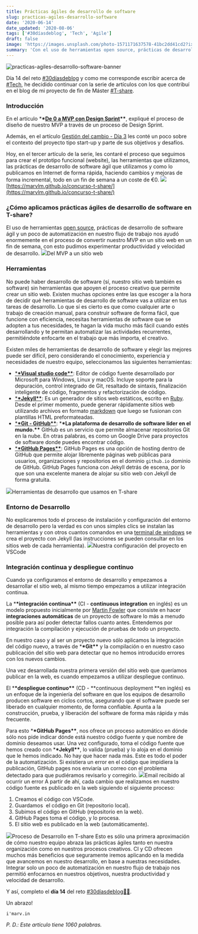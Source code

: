 ```yaml
---
title: Prácticas ágiles de desarrollo de software
slug: practicas-agiles-desarrollo-software
date: '2020-06-14'
date_updated: '2020-08-06'
tags: ['#30díasdeblog', 'Tech', 'Agile']
draft: false
image: 'https://images.unsplash.com/photo-1571171637578-41bc2dd41cd2?ixlib=rb-1.2.1&q=80&fm=jpg&crop=entropy&cs=tinysrgb&w=2000&fit=max&ixid=eyJhcHBfaWQiOjExNzczfQ'
summary: 'Con el uso de herramientas open source, prácticas de desarrollo de software ágil y un poco de automatización puedes experimentar productividad y velocidad en el desarrollo.'
---
```


![practicas-agiles-desarrollo-software-banner](https://images.unsplash.com/photo-1571171637578-41bc2dd41cd2?ixlib=rb-1.2.1&q=80&fm=jpg&crop=entropy&cs=tinysrgb&w=2000&fit=max&ixid=eyJhcHBfaWQiOjExNzczfQ)

Día 14 del reto [#30díasdeblog](/tag/30diasdeblog/) y como me corresponde escribir acerca de [#Tech](/tag/tech/), he decidido continuar con la serie de artículos con los que contribuí en el blog de mi proyecto de fin de Máster [#T-share](/tag/t-share/).

### Introducción

En el artículo \***\*[De 0 a MVP con Design Sprint](/design-sprint/)\*\***, expliqué el proceso de diseño de nuestro MVP a través de un proceso de Design Sprint.

Además, en el artículo [Gestión del cambio - Día 3](/gestion-del-cambio/) les conté un poco sobre el contexto del proyecto tipo start-up y parte de sus objetivos y desafíos.

Hoy, en el tercer artículo de la serie, les contaré el proceso que seguimos para crear el prototipo funcional (website), las herramientas que utilizamos, las prácticas de desarrollo de software ágil que utilizamos y como lo publicamos en Internet de forma rápida, haciendo cambios y mejoras de forma incremental, todo en un fin de semana a un coste de €0.
![](https://digitalpress.fra1.cdn.digitaloceanspaces.com/cd0euxp/2020/06/image-4.png)[https://marvlm.github.io/concurso-t-share/](https://marvlm.github.io/concurso-t-share/)

### ¿Cómo aplicamos prácticas ágiles de desarrollo de software en T-share?

El uso de herramientas [open source](https://es.wikipedia.org/wiki/C%C3%B3digo_abierto), prácticas de desarrollo de software ágil y un poco de automatización en nuestro flujo de trabajo nos ayudó enormemente en el proceso de convertir nuestro MVP en un sitio web en un fin de semana, con esto pudimos experimentar productividad y velocidad de desarrollo.
![](https://digitalpress.fra1.cdn.digitaloceanspaces.com/2k17bwm/2020/04/T-share-mvp-to-site.png)Del MVP a un sitio web

### Herramientas

No puede haber desarrollo de software (sí, nuestro sitio web también es software) sin herramientas que apoyen el proceso creativo que permite crear un sitio web. Existen muchas opciones entre las que escoger a la hora de decidir qué herramientas de desarrollo de software vas a utilizar en tus tareas de desarrollo. Lo que sí es cierto es que como cualquier arte o trabajo de creación manual, para construir software de forma fácil, que funcione con eficiencia, necesitas herramientas de software que se adopten a tus necesidades, te hagan la vida mucho más fácil cuando estés desarrollando y te permitan automatizar las actividades recurrentes, permitiéndote enfocarte en el trabajo que más importa, el creativo.

Existen miles de herramientas de desarrollo de software y elegir las mejores puede ser difícil, pero considerando el conocimiento, experiencia y necesidades de nuestro equipo, seleccionamos las siguientes herramientas:

- [\***\*Visual studio code\*\***](https://code.visualstudio.com/): Editor de código fuente desarrollado por Microsoft para Windows, Linux y macOS. Incluye soporte para la depuración, control integrado de Git, resaltado de sintaxis, finalización inteligente de código, fragmentos y refactorización de código.
- [\***\*Jekyll\*\***](https://jekyllrb.com/): Es un generador de sitios web estáticos, escrito en [Ruby](https://www.ruby-lang.org/es/). Desde el primer momento, puede generar rápidamente sitios web utilizando archivos en formato [markdown](https://markdown.es/) que luego se fusionan con plantillas HTML preformateadas.
- [\***\*Git - GitHub\*\***](https://github.com/): \***\*La plataforma de desarrollo de software líder en el mundo.\*\*** GitHub es un servicio que permite almacenar repositorios Git en la nube. En otras palabras, es como un Google Drive para proyectos de software donde puedes encontrar código.
- [\***\*GitHub Pages\*\***](https://pages.github.com/): GitHub Pages es una opción de hosting dentro de GitHub que permite alojar libremente páginas web públicas para usuarios, organizaciones y repositorios en el dominio `github.io` dominio de GitHub. GitHub Pages funciona con Jekyll detrás de escena, por lo que son una excelente manera de alojar su sitio web con Jekyll de forma gratuita.

![](https://digitalpress.fra1.cdn.digitaloceanspaces.com/2k17bwm/2020/04/T-share-tools.png)Herramientas de desarrollo que usamos en T-share

### Entorno de Desarrollo

No explicaremos todo el proceso de instalación y configuración del entorno de desarrollo pero la verdad es con unos simples clics se instalan las herramientas y con otros cuantos comandos en una [terminal de windows](https://devblogs.microsoft.com/commandline/introducing-windows-terminal/) se crea el proyecto con Jekyll (las instrucciones se pueden consultar en los sitios web de cada herramienta).
![](https://digitalpress.fra1.cdn.digitaloceanspaces.com/2k17bwm/2020/04/vs-code-entorno-proyecto.png)Nuestra configuración del proyecto en VSCode

### Integración continua y despliegue continuo

Cuando ya configuramos el entorno de desarrollo y empezamos a desarrollar el sitio web, al mismo tiempo empezamos a utilizar integración continua.

La \***\*integración continua\*\*** (CI - **continuous integration** en inglés) es un modelo propuesto inicialmente por [Martin Fowler](https://es.wikipedia.org/wiki/Martin_Fowler) que consiste en hacer **integraciones automáticas** de un proyecto de software lo más a menudo posible para así poder detectar fallos cuanto antes. Entendemos por integración la compilación y ejecución de pruebas de todo un proyecto.

En nuestro caso y al ser un proyecto nuevo sólo aplicamos la integración del código nuevo, a través de \***\*Git\*\*** y la compilación o en nuestro caso publicación del sitio web para detectar que no hemos introducido errores con los nuevos cambios.

Una vez desarrollada nuestra primera versión del sitio web que queríamos publicar en la web, es cuando empezamos a utilizar despliegue continuo.

El \***\*despliegue continuo\*\*** (CD - **continuous deployment **en inglés) es un enfoque de la ingeniería del software en que los equipos de desarrollo producen software en ciclos cortos, asegurando que el software puede ser liberado en cualquier momento, de forma confiable. Apunta a la construcción, prueba, y liberación del software de forma más rápida y más frecuente.

Para esto \***\*GitHub Pages\*\***, nos ofrece un proceso automático en dónde sólo nos pide indicar dónde está nuestro código fuente y que nombre de dominio deseamos usar. Una vez configurado, toma el código fuente que hemos creado con \***\*Jekyll\*\***, lo valida (prueba) y lo aloja en el dominio que le hemos indicado. No hay que hacer nada más. Este es todo el poder de la automatización. Si existiera un error en el código que impidiera la publicación, GitHub pages nos enviaría un correo con el problema detectado para que pudiéramos revisarlo y corregirlo.
![](https://digitalpress.fra1.cdn.digitaloceanspaces.com/2k17bwm/2020/04/git-error-email.png)Email recibido al ocurrir un error
A partir de ahí, cada cambio que realizamos en nuestro código fuente es publicado en la web siguiendo el siguiente proceso:

1. Creamos el código con VSCode.
2. Guardamos  el código en Git (repositorio local).
3. Subimos el código en GitHub (repositorio en la web).
4. GitHub Pages toma el código, y lo procesa.
5. El sitio web es publicado en la web (automáticamente).

![](https://digitalpress.fra1.cdn.digitaloceanspaces.com/2k17bwm/2020/04/T-share-dev-process.png)Proceso de Desarrollo en T-share
Esto es sólo una primera aproximación de cómo nuestro equipo abraza las prácticas ágiles tanto en nuestra organización como en nuestros procesos creativos. CI y CD ofrecen muchos más beneficios que seguramente iremos aplicando en la medida que avancemos en nuestro desarrollo, en base a nuestras necesidades. Integrar solo un poco de automatización en nuestro flujo de trabajo nos permitió enfocarnos en nuestros objetivos, nuestra productividad y velocidad de desarrollo.

Y así, completo el **día 14** del reto [#30díasdeblog](/tag/30diasdeblog/)**[👨‍💻](https://emojipedia.org/man-technologist/)**.

Un abrazo!

    i'marv.in

_P. D.: Este artículo tiene 1060 palabras._
